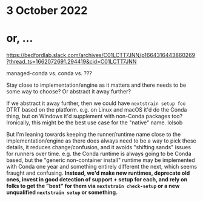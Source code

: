 # 3 October 2022
# or, …

<https://bedfordlab.slack.com/archives/C01LCTT7JNN/p1664316443860269?thread_ts=1662072691.294419&cid=C01LCTT7JNN>

managed-conda vs. conda vs. ???

Stay close to implementation/engine as it matters and there needs to be some
way to choose?  Or abstract it away further?

If we abstract it away further, then we could have `nextstrain setup foo` DTRT
based on the platform.  e.g. on Linux and macOS it'd do the Conda thing, but on
Windows it'd supplement with non-Conda packages too?  Ironically, this might be
the best use case for the "native" name.  lolsob

But I'm leaning towards keeping the runner/runtime name close to the
implementation/engine as there does always need to be a way to pick these
details, it reduces change/confusion, and it avoids "shifting sands" issues for
runners over time.  e.g. the Conda runtime is always going to be Conda based,
but the "generic non-container install" runtime may be implemented with Conda
one year and something entirely different the next, which seems fraught and
confusing.  **Instead, we'd make new runtimes, deprecate old ones, invest in
good detection of support + setup for each, and rely on folks to get the "best"
for them via `nextstrain check-setup` or a new unqualified `nextstrain setup`
or something.**
